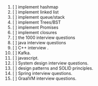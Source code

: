 1. [ ] implement hashmap 
2. [ ] implement linked list
3. [ ] implement queue/stack
4. [ ] implement Trees/BST
5. [ ] implement Promises
6. [ ] implement closures
7. [ ] the 1000 interview questions
8. [ ] java interview questions
9. [ ] C++ interview .
10. [ ] Kafka.
11. [ ] javascript.
12. [ ] System design interview questions.
13. [ ] design patterns and SOLID principles.
14. [ ] Spring interview questions.
15. [ ] GraalVM interview questions.